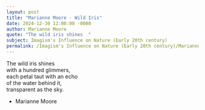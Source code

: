 ```yaml
---
layout: post
title: "Marianne Moore - Wild Iris"
date: 2024-12-30 12:00:00 -0000
author: Marianne Moore
quote: "The wild iris shines  "
subject: Imagism's Influence on Nature (Early 20th century)
permalink: /Imagism's Influence on Nature (Early 20th century)/Marianne Moore/Marianne Moore - Wild Iris
---
```


The wild iris shines  
         with a hundred glimmers,  
         each petal taut with an echo  
         of the water behind it,  
         transparent as the sky.


- Marianne Moore
